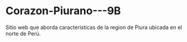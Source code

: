 # Corazon-Piurano---9B
Sitio web que aborda caracteristicas de la region de Piura ubicada en el norte de Perú.
